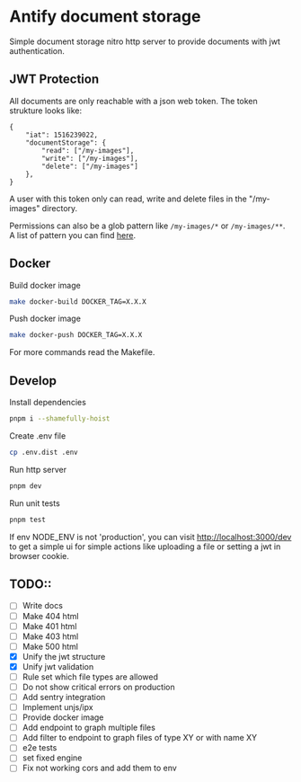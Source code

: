# Antify document storage

Simple document storage nitro http server to provide documents with jwt authentication.

## JWT Protection

All documents are only reachable with a json web token.
The token strukture looks like:

    {
        "iat": 1516239022,
        "documentStorage": {
            "read": ["/my-images"],
            "write": ["/my-images"],
            "delete": ["/my-images"]
        },
    }

A user with this token only can read, write and delete files in the 
"/my-images" directory. 

Permissions can also be a glob pattern like `/my-images/*` or `/my-images/**`. A list of pattern you can find [here]([here](https://github.com/isaacs/minimatch)).

## Docker

Build docker image
```bash 
make docker-build DOCKER_TAG=X.X.X
```

Push docker image
```bash 
make docker-push DOCKER_TAG=X.X.X
```

For more commands read the Makefile.

## Develop

Install dependencies
```bash 
pnpm i --shamefully-hoist
```

Create .env file
```bash 
cp .env.dist .env
```

Run http server
```bash 
pnpm dev
```

Run unit tests
```bash 
pnpm test
```

If env NODE_ENV is not 'production', you can visit [http://localhost:3000/dev](http://localhost:3000/dev) to get a simple ui for simple actions like uploading a file or setting a jwt in browser cookie.

## TODO:: 
- [ ] Write docs
- [ ] Make 404 html
- [ ] Make 401 html
- [ ] Make 403 html
- [ ] Make 500 html
- [x] Unify the jwt structure
- [x] Unify jwt validation
- [ ] Rule set which file types are allowed
- [ ] Do not show critical errors on production
- [ ] Add sentry integration
- [ ] Implement unjs/ipx
- [ ] Provide docker image
- [ ] Add endpoint to graph multiple files
- [ ] Add filter to endpoint to graph files of type XY or with name XY
- [ ] e2e tests
- [ ] set fixed engine
- [ ] Fix not working cors and add them to env